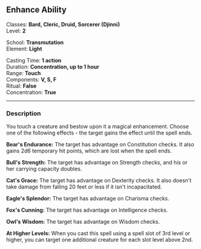 ## Enhance Ability

Classes: **Bard, Cleric, Druid, Sorcerer (Djinni)**  
Level: **2**  

School: **Transmutation**  
Element: **Light**  

Casting Time: **1 action**  
Duration: **Concentration, up to 1 hour**  
Range: **Touch**  
Components: **V, S, F**  
Ritual: **False**  
Concentration: **True**  

------

### Description

You touch a creature and bestow upon it a magical enhancement. Choose one of the following effects - the target gains the effect until the spell ends.

**Bear's Endurance:** The target has advantage on Constitution checks. It also gains 2d6 temporary hit points, which are lost when the spell ends.

**Bull's Strength:** The target has advantage on Strength checks, and his or her carrying capacity doubles.

**Cat's Grace:** The target has advantage on Dexterity checks. It also doesn't take damage from falling 20 feet or less if it isn't incapacitated.

**Eagle's Splendor:** The target has advantage on Charisma checks.

**Fox's Cunning:** The target has advantage on Intelligence checks.

**Owl's Wisdom:** The target has advantage on Wisdom checks.

**At Higher Levels:** When you cast this spell using a spell slot of 3rd level or higher, you can target one additional creature for each slot level above 2nd.